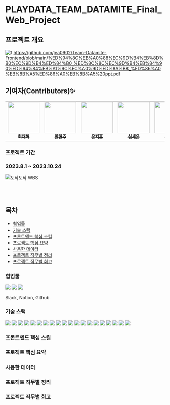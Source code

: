 # PLAYDATA_TEAM_DATAMITE_Final_Web_Project

## 프로젝트 개요
![1](https://github.com/jea0902/Team-Datamite-Frontend/assets/62950552/b4f99ad0-3ab2-49f0-84c6-52713c08e5c6)
https://github.com/jea0902/Team-Datamite-Frontend/blob/main/%ED%94%8C%EB%A0%88%EC%9D%B4%EB%8D%B0%EC%9D%B4%ED%84%B0_%ED%8C%8C%EC%9D%B4%EB%84%90%ED%94%84%EB%A1%9C%EC%A0%9D%ED%8A%B8_%ED%86%A0%EB%8B%A5%ED%86%A0%EB%8B%A5%20ppt.pdf

## 기여자(Contributors)✨
<table>
  <tr>
    <td align="center"><a href="https://github.com/jea0902"><img src="https://avatars.githubusercontent.com/u/62950552?v=4" width="100px;" alt=""><br /><sub><b>최재혁</b></sub></td>
    <td align="center"><a href="https://github.com/AhnHz"><img src="https://avatars.githubusercontent.com/u/132975657?v=4" width="100px;" alt=""><br /><sub><b>안현주</b></sub></td>
    <td align="center"><a href="https://github.com/YoonJJuny"><img src="https://avatars.githubusercontent.com/u/134353451?v=4" width="100px;" alt=""><br /><sub><b>윤지훈</b></sub></td>
    <td align="center"><a href="https://github.com/sennee"><img src="https://avatars.githubusercontent.com/u/137972957?v=4" width="100px;" alt=""><br /><sub><b>심세은</b></sub></td>
    <td align="center"><a href="https://github.com/lee-young-jik"><img src="https://avatars.githubusercontent.com/u/91588673?v=4" width="100px;" alt=""><br /><sub><b>이영직</b></sub></td>
  </tr>
</table>

### 프로젝트 기간
### 2023.8.1 ~ 2023.10.24
![토닥토닥 WBS](https://github.com/jea0902/Team-Datamite-Frontend/assets/62950552/59e5acb6-e04c-4d86-910a-77652204f52f)


<br />
<br />

## 목차
- [협업툴](#협업툴)
- [기술 스택](#기술-스택)
- [프론트엔드 핵심 스킬](#프론트엔드-핵심-스킬)
- [프로젝트 핵심 요약](#프로젝트-핵심-요약)
- [사용한 데이터](#사용한-데이터)
- [프로젝트 직무별 정리](#프로젝트-직무별-정리)
- [프로젝트 직무별 회고](#프로젝트-직무별-회고)

### 협업툴
<img src="https://img.shields.io/badge/Slack-#4A154B?style=for-the-badge&logo=slack&logoColor=white">
<img src="https://img.shields.io/badge/표시할이름-색상?style=for-the-badge&logo=기술스택아이콘&logoColor=white">
<img src="https://img.shields.io/badge/표시할이름-색상?style=for-the-badge&logo=기술스택아이콘&logoColor=white">

Slack, Notion, Github

### 기술 스택
<img src="https://img.shields.io/badge/표시할이름-색상?style=for-the-badge&logo=기술스택아이콘&logoColor=white">
<img src="https://img.shields.io/badge/표시할이름-색상?style=for-the-badge&logo=기술스택아이콘&logoColor=white">
<img src="https://img.shields.io/badge/표시할이름-색상?style=for-the-badge&logo=기술스택아이콘&logoColor=white">
<img src="https://img.shields.io/badge/표시할이름-색상?style=for-the-badge&logo=기술스택아이콘&logoColor=white">
<img src="https://img.shields.io/badge/표시할이름-색상?style=for-the-badge&logo=기술스택아이콘&logoColor=white">
<img src="https://img.shields.io/badge/표시할이름-색상?style=for-the-badge&logo=기술스택아이콘&logoColor=white">
<img src="https://img.shields.io/badge/표시할이름-색상?style=for-the-badge&logo=기술스택아이콘&logoColor=white">
<img src="https://img.shields.io/badge/표시할이름-색상?style=for-the-badge&logo=기술스택아이콘&logoColor=white">
<img src="https://img.shields.io/badge/표시할이름-색상?style=for-the-badge&logo=기술스택아이콘&logoColor=white">
<img src="https://img.shields.io/badge/표시할이름-색상?style=for-the-badge&logo=기술스택아이콘&logoColor=white">
<img src="https://img.shields.io/badge/표시할이름-색상?style=for-the-badge&logo=기술스택아이콘&logoColor=white">
<img src="https://img.shields.io/badge/표시할이름-색상?style=for-the-badge&logo=기술스택아이콘&logoColor=white">
<img src="https://img.shields.io/badge/표시할이름-색상?style=for-the-badge&logo=기술스택아이콘&logoColor=white">
<img src="https://img.shields.io/badge/표시할이름-색상?style=for-the-badge&logo=기술스택아이콘&logoColor=white">
<img src="https://img.shields.io/badge/표시할이름-색상?style=for-the-badge&logo=기술스택아이콘&logoColor=white">
<img src="https://img.shields.io/badge/표시할이름-색상?style=for-the-badge&logo=기술스택아이콘&logoColor=white">
<img src="https://img.shields.io/badge/표시할이름-색상?style=for-the-badge&logo=기술스택아이콘&logoColor=white">
<img src="https://img.shields.io/badge/표시할이름-색상?style=for-the-badge&logo=기술스택아이콘&logoColor=white">
<img src="https://img.shields.io/badge/표시할이름-색상?style=for-the-badge&logo=기술스택아이콘&logoColor=white">
<img src="https://img.shields.io/badge/표시할이름-색상?style=for-the-badge&logo=기술스택아이콘&logoColor=white">

### 프론트엔드 핵심 스킬

### 프로젝트 핵심 요약

### 사용한 데이터

### 프로젝트 직무별 정리

### 프로젝트 직무별 회고





